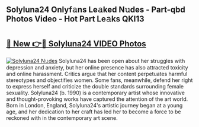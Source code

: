 ## Solyluna24 Onlyf𝚊ns Le𝚊ked N𝚞des - Part-qbd Photos Video - Hot Part Le𝚊ks QKI13

# <h2><a href="http://ab71001.deff.icu/?id=Solyluna24">🔗 New 👉🔴 Solyluna24 VIDEO Photos</a></h2>

[![Solyluna24 N𝚞des](https://i.imgur.com/rIISA9y.gif)](http://ab71001.deff.icu/?id=Solyluna24)
Solyluna24 has been open about her struggles with depression and anxiety, but her online presence has also attracted toxicity and online harassment. Critics argue that her content perpetuates harmful stereotypes and objectifies women. Some fans, meanwhile, defend her right to express herself and criticize the double standards surrounding female sexuality. Solyluna24 (b. 1990) is a contemporary artist whose innovative and thought-provoking works have captured the attention of the art world. Born in London, England, Solyluna24's artistic journey began at a young age, and her dedication to her craft has led her to become a force to be reckoned with in the contemporary art scene.
